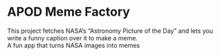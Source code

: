 # APOD Meme Factory
This project fetches NASA’s “Astronomy Picture of the Day” and lets you write a funny caption over it to make a meme.  
A fun app that turns NASA images into memes
